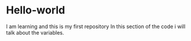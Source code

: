 # Hello-world
I am learning and this is my first repository
In this section of the code i will talk about the variables.
